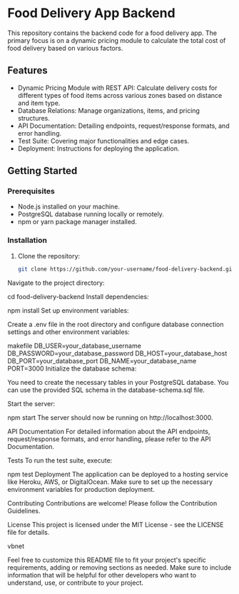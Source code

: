 # Food Delivery App Backend

This repository contains the backend code for a food delivery app. The primary focus is on a dynamic pricing module to calculate the total cost of food delivery based on various factors.

## Features

- Dynamic Pricing Module with REST API: Calculate delivery costs for different types of food items across various zones based on distance and item type.
- Database Relations: Manage organizations, items, and pricing structures.
- API Documentation: Detailing endpoints, request/response formats, and error handling.
- Test Suite: Covering major functionalities and edge cases.
- Deployment: Instructions for deploying the application.

## Getting Started

### Prerequisites

- Node.js installed on your machine.
- PostgreSQL database running locally or remotely.
- npm or yarn package manager installed.

### Installation

1. Clone the repository:

   ```bash
   git clone https://github.com/your-username/food-delivery-backend.git

Navigate to the project directory:


cd food-delivery-backend
Install dependencies:

npm install
Set up environment variables:

Create a .env file in the root directory and configure database connection settings and other environment variables:

makefile
DB_USER=your_database_username
DB_PASSWORD=your_database_password
DB_HOST=your_database_host
DB_PORT=your_database_port
DB_NAME=your_database_name
PORT=3000
Initialize the database schema:

You need to create the necessary tables in your PostgreSQL database. You can use the provided SQL schema in the database-schema.sql file.

Start the server:

npm start
The server should now be running on http://localhost:3000.

API Documentation
For detailed information about the API endpoints, request/response formats, and error handling, please refer to the API Documentation.

Tests
To run the test suite, execute:

npm test
Deployment
The application can be deployed to a hosting service like Heroku, AWS, or DigitalOcean. Make sure to set up the necessary environment variables for production deployment.

Contributing
Contributions are welcome! Please follow the Contribution Guidelines.

License
This project is licensed under the MIT License - see the LICENSE file for details.

vbnet

Feel free to customize this README file to fit your project's specific requirements, adding or removing sections as needed. Make sure to include information that will be helpful for other developers who want to understand, use, or contribute to your project.





